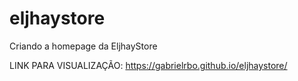 # eljhaystore
Criando a homepage da EljhayStore 


LINK PARA VISUALIZAÇÃO:
https://gabrielrbo.github.io/eljhaystore/
